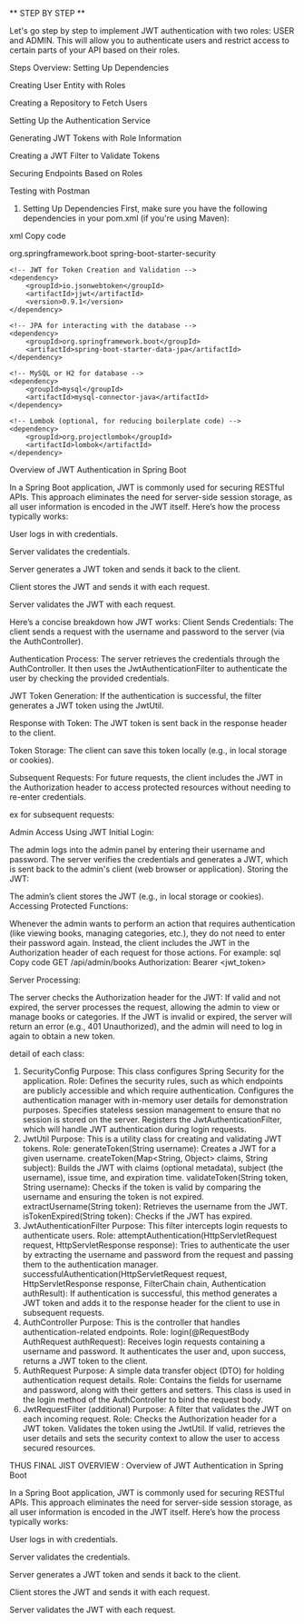 ** STEP BY STEP **

Let's go step by step to implement JWT authentication with two roles: USER and ADMIN. This will allow you to authenticate users and restrict access to certain parts of your API based on their roles.

Steps Overview:
Setting Up Dependencies

Creating User Entity with Roles

Creating a Repository to Fetch Users

Setting Up the Authentication Service

Generating JWT Tokens with Role Information

Creating a JWT Filter to Validate Tokens

Securing Endpoints Based on Roles

Testing with Postman


1. Setting Up Dependencies
   First, make sure you have the following dependencies in your pom.xml (if you're using Maven):

xml
Copy code
<dependencies>
<!-- Spring Boot and Security -->
<dependency>
<groupId>org.springframework.boot</groupId>
<artifactId>spring-boot-starter-security</artifactId>
</dependency>

    <!-- JWT for Token Creation and Validation -->
    <dependency>
        <groupId>io.jsonwebtoken</groupId>
        <artifactId>jjwt</artifactId>
        <version>0.9.1</version>
    </dependency>

    <!-- JPA for interacting with the database -->
    <dependency>
        <groupId>org.springframework.boot</groupId>
        <artifactId>spring-boot-starter-data-jpa</artifactId>
    </dependency>

    <!-- MySQL or H2 for database -->
    <dependency>
        <groupId>mysql</groupId>
        <artifactId>mysql-connector-java</artifactId>
    </dependency>

    <!-- Lombok (optional, for reducing boilerplate code) -->
    <dependency>
        <groupId>org.projectlombok</groupId>
        <artifactId>lombok</artifactId>
    </dependency>
</dependencies>


Overview of JWT Authentication in Spring Boot

In a Spring Boot application, JWT is commonly used for securing RESTful APIs. This approach eliminates the need for server-side session storage, as all user information is encoded in the JWT itself. Here’s how the process typically works:

User logs in with credentials.

Server validates the credentials.

Server generates a JWT token and sends it back to the client.

Client stores the JWT and sends it with each request.

Server validates the JWT with each request.


Here’s a concise breakdown how JWT works:
Client Sends Credentials: The client sends a request with the username and password to the server (via the AuthController).

Authentication Process: The server retrieves the credentials through the AuthController. It then uses the JwtAuthenticationFilter to authenticate the user by checking the provided credentials.

JWT Token Generation: If the authentication is successful, the filter generates a JWT token using the JwtUtil.

Response with Token: The JWT token is sent back in the response header to the client.

Token Storage: The client can save this token locally (e.g., in local storage or cookies).

Subsequent Requests: For future requests, the client includes the JWT in the Authorization header to access protected resources without needing to re-enter credentials.

ex for subsequent requests:

Admin Access Using JWT
Initial Login:

The admin logs into the admin panel by entering their username and password.
The server verifies the credentials and generates a JWT, which is sent back to the admin's client (web browser or application).
Storing the JWT:

The admin’s client stores the JWT (e.g., in local storage or cookies).
Accessing Protected Functions:

Whenever the admin wants to perform an action that requires authentication (like viewing books, managing categories, etc.), they do not need to enter their password again.
Instead, the client includes the JWT in the Authorization header of each request for those actions. For example:
sql
Copy code
GET /api/admin/books
Authorization: Bearer <jwt_token>

Server Processing:

The server checks the Authorization header for the JWT:
If valid and not expired, the server processes the request, allowing the admin to view or manage books or categories.
If the JWT is invalid or expired, the server will return an error (e.g., 401 Unauthorized), and the admin will need to log in again to obtain a new token.




detail of each class:
1. SecurityConfig
   Purpose: This class configures Spring Security for the application.
   Role:
   Defines the security rules, such as which endpoints are publicly accessible and which require authentication.
   Configures the authentication manager with in-memory user details for demonstration purposes.
   Specifies stateless session management to ensure that no session is stored on the server.
   Registers the JwtAuthenticationFilter, which will handle JWT authentication during login requests.
2. JwtUtil
   Purpose: This is a utility class for creating and validating JWT tokens.
   Role:
   generateToken(String username): Creates a JWT for a given username.
   createToken(Map<String, Object> claims, String subject): Builds the JWT with claims (optional metadata), subject (the username), issue time, and expiration time.
   validateToken(String token, String username): Checks if the token is valid by comparing the username and ensuring the token is not expired.
   extractUsername(String token): Retrieves the username from the JWT.
   isTokenExpired(String token): Checks if the JWT has expired.
3. JwtAuthenticationFilter
   Purpose: This filter intercepts login requests to authenticate users.
   Role:
   attemptAuthentication(HttpServletRequest request, HttpServletResponse response): Tries to authenticate the user by extracting the username and password from the request and passing them to the authentication manager.
   successfulAuthentication(HttpServletRequest request, HttpServletResponse response, FilterChain chain, Authentication authResult): If authentication is successful, this method generates a JWT token and adds it to the response header for the client to use in subsequent requests.
4. AuthController
   Purpose: This is the controller that handles authentication-related endpoints.
   Role:
   login(@RequestBody AuthRequest authRequest): Receives login requests containing a username and password. It authenticates the user and, upon success, returns a JWT token to the client.
5. AuthRequest
   Purpose: A simple data transfer object (DTO) for holding authentication request details.
   Role:
   Contains the fields for username and password, along with their getters and setters. This class is used in the login method of the AuthController to bind the request body.
6. JwtRequestFilter (additional)
   Purpose: A filter that validates the JWT on each incoming request.
   Role:
   Checks the Authorization header for a JWT token.
   Validates the token using the JwtUtil.
   If valid, retrieves the user details and sets the security context to allow the user to access secured resources.


THUS FINAL JIST OVERVIEW :
Overview of JWT Authentication in Spring Boot

In a Spring Boot application, JWT is commonly used for securing RESTful APIs. This approach eliminates the need for server-side session storage, as all user information is encoded in the JWT itself. Here’s how the process typically works:

User logs in with credentials.

Server validates the credentials.

Server generates a JWT token and sends it back to the client.

Client stores the JWT and sends it with each request.

Server validates the JWT with each request.
